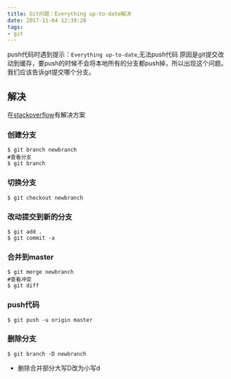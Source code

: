 ```yaml
---
title: Git问题：Everything up-to-date解决
date: 2017-11-04 12:39:28
tags: 
- git
---
```

push代码时遇到提示：``Everything up-to-date``,无法push代码
原因是git提交改动到缓存，要push的时候不会将本地所有的分支都push掉，所以出现这个问题。我们应该告诉git提交哪个分支。
## 解决
在[stackoverflow](https://stackoverflow.com/questions/2936652/git-push-wont-do-anything-everything-up-to-date)有解决方案

### 创建分支
```
$ git branch newbranch
#查看分支
$ git branch
```
### 切换分支
```
$ git checkout newbranch
```
<!-- more -->
### 改动提交到新的分支
```
$ git add .
$ git commit -a
```
### 合并到master
```
$ git merge newbranch
#查看冲突
$ git diff
```
### push代码
```
$ git push -u origin master
```
### 删除分支
```
$ git branch -D newbranch
```
* 删除合并部分大写D改为小写d




